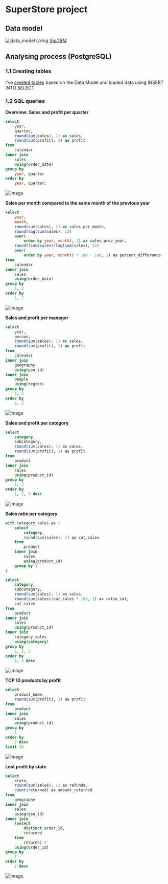 # SuperStore project

## Data model
![data_model](https://github.com/HannaStselmashok/DE-101/assets/99286647/e6f53e59-d760-4e3a-ad02-29df1a61b5f2)
_Using [SqlDBM](https://sqldbm.com/Home/)_

## Analysing process (PostgreSQL)
### 1.1 Creating tables
I've [created tables](MODULE02/creating_tables.sql) based on the Data Model and loaded data using INSERT INTO SELECT.

### 1.2 SQL queries 

**Overview: Sales and profit per quarter**

```sql
select
    year,
    quarter,
    round(sum(sales), 1) as sales,
    round(sum(profit), 1) as profit
from
    calendar
inner join
    sales
    using(order_date)
group by
    year, quarter
order by
    year, quarter;
```

![image](https://github.com/HannaStselmashok/DE-101/assets/99286647/4d3e74ed-0414-4d79-b1a2-46b2fd03919e)

**Sales per month compared to the same month of the previous year**

```sql
select
    year,
    month,
    round(sum(sales), 1) as sales_per_month,
    round(lag(sum(sales), 12)
    over(
        order by year, month), 1) as sales_prev_year,
    round((sum(sales)/lag(sum(sales), 12)
    over(
        order by year, month)) * 100 - 100, 1) as percent_difference
from
    calendar
inner join
    sales
    using(order_date)
group by
    1, 2
order by
    1, 2
```

![image](https://github.com/HannaStselmashok/DE-101/assets/99286647/59c050b7-04f8-4360-85fb-8e183702b99d)

**Sales and profit per manager**

```sql
select
    year,
    person,
    round(sum(sales), 1) as sales,
    round(sum(profit), 1) as profit
from
    calendar
inner join
    geography
    using(geo_id)
inner join
    people
    using(region)
group by
    1, 2
order by
    1, 2
```

![image](https://github.com/HannaStselmashok/DE-101/assets/99286647/c12eb5ce-f893-46f6-8145-eb7504b8b336)

**Sales and profit per category**

```sql
select
    category,
    subcategory,
    round(sum(sales), 1) as sales,
    round(sum(profit), 1) as profit
from
    product
inner join
    sales
    using(product_id)
group by
    1, 2
order by
    1, 2, 3 desc
```

![image](https://github.com/HannaStselmashok/DE-101/assets/99286647/d4ed3b59-1fcb-46e2-9b64-22d547f23497)

**Sales ratio per category**

```sql
with category_sales as (
    select
        category,
        round(sum(sales), 1) as cat_sales
    from
        product
    inner join
        sales
        using(product_id)
    group by 1
)

select
    category,
    subcategory,
    round(sum(sales), 1) as sales,
    round(sum(sales)/cat_sales * 100, 1) as ratio_cat,
    cat_sales
from
    product
inner join
    sales
    using(product_id)
inner join
    category_sales
    using(category)
group by
    1, 2, 5
order by
    1, 3 desc
```

![image](https://github.com/HannaStselmashok/DE-101/assets/99286647/5fc9d259-c5b2-49bf-aa0e-7f56853ef944)

**TOP 10 products by profit**

```sql
select
    product_name,
    round(sum(profit), 1) as profit
from
    product
inner join
    sales
    using(product_id)
group by
    1
order by
    2 desc
limit 10
```

![image](https://github.com/HannaStselmashok/DE-101/assets/99286647/83e509e9-9c72-4c64-a062-699decb68d7d)

**Lost profit by state**

```sql
select
    state,
    round(sum(sales), 1) as refunds,
    count(returned) as amount_returned
from
    geography
inner join
    sales
    using(geo_id)
inner join
    (select
        distinct order_id,
        returned
    from
        returns) r
    using(order_id)
group by
    1
order by
    2 desc
```

![image](https://github.com/HannaStselmashok/DE-101/assets/99286647/f2b1cb07-5f29-4c80-bbbd-796f7dbbbc24)
